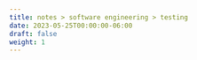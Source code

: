 ```yaml
---
title: notes > software engineering > testing
date: 2023-05-25T00:00:00-06:00
draft: false
weight: 1
---
```


